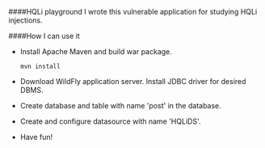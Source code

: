 ####HQLi playground
I wrote this vulnerable application for studying  HQLi injections.

####How I can use it
 - Install Apache Maven and build war package.

	`mvn install`

 - Download WildFly application server. Install JDBC driver for desired DBMS. 
 - Create database and table with name 'post' in the database.
 - Create and configure datasource with name 'HQLiDS'.
 - Have fun!